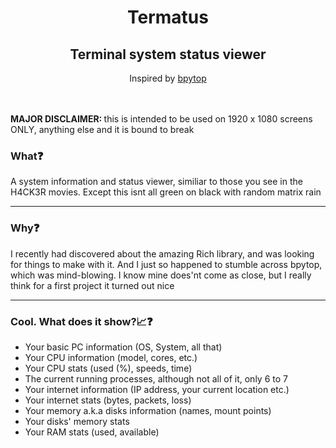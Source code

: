 <h1 align="center">Termatus</h1>
<h2 align="center">Terminal system status viewer</h2>

<p align="center">Inspired by <a href="https://github.com/aristocratos/bpytop">bpytop</a></p>
<br><br>
<b>MAJOR DISCLAIMER: </b>this is intended to be used on 1920 x 1080 screens ONLY, anything else and it is bound to break
<h3>What❓</h3>
A system information and status viewer, similiar to those you see in the H4CK3R movies. Except this isnt all green on black with random matrix rain
<hr>
<h3>Why❓</h3>
I recently had discovered about the amazing Rich library, and was looking for things to make with it. And I just so happened to stumble across bpytop, which was mind-blowing. I know mine does'nt come as close, but I really think for a first project it turned out nice
<hr>
<h3>Cool. What does it show?📈❓</h3>
<ul>
  <li>Your basic PC information (OS, System, all that)</li>
  <li>Your CPU information (model, cores, etc.)</li>
  <li>Your CPU stats (used (%), speeds, time)</li>
  <li>The current running processes, although not all of it, only 6 to 7</li>
  <li>Your internet information (IP address, your current location etc.)</li>
  <li>Your internet stats (bytes, packets, loss)</li>
  <li>Your memory a.k.a disks information (names, mount points)</li>
  <li>Your disks' memory stats</li>
  <li>Your RAM stats (used, available)</li>
</ul>

